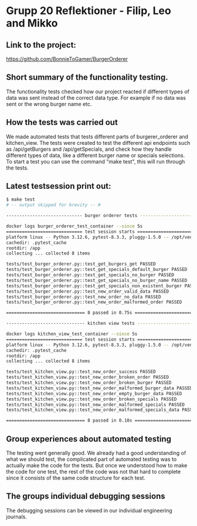 # Grupp 20 Reflektioner - Filip, Leo and Mikko  

## Link to the project:
https://github.com/BonnieToGamer/BurgerOrderer

## Short summary of the functionality testing.
The functionality tests checked how our project reacted if different types of data was sent instead of the correct data type. For example if no data was sent or the wrong burger name etc.

## How the tests was carried out 
We made automated tests that tests different parts of burgerer_orderer and kitchen_view. The tests were created to test the different api endpoints such as /api/getBurgers and /api/getSpecials, and check how they handle different types of data, like a different burger name or specials selections. To start a test you can use the command "make test", this will run through the tests.

## Latest testsession print out:
```bash
$ make test
# -- output skipped for brevity -- #

----------------------------- burger orderer tests -----------------------------

docker logs burger_orderer_test_container --since 5s
============================= test session starts ==============================
platform linux -- Python 3.12.6, pytest-8.3.3, pluggy-1.5.0 -- /opt/venv/bin/python
cachedir: .pytest_cache
rootdir: /app
collecting ... collected 8 items

tests/test_burger_orderer.py::test_get_burgers_get PASSED                [ 12%]
tests/test_burger_orderer.py::test_get_specials_default_burger PASSED    [ 25%]
tests/test_burger_orderer.py::test_get_specials_no_burger PASSED         [ 37%]
tests/test_burger_orderer.py::test_get_specials_no_burger_name PASSED    [ 50%]
tests/test_burger_orderer.py::test_get_specials_non_existent_burger PASSED [ 62%]
tests/test_burger_orderer.py::test_new_order_valid_data PASSED           [ 75%]
tests/test_burger_orderer.py::test_new_order_no_data PASSED              [ 87%]
tests/test_burger_orderer.py::test_new_order_malformed_order PASSED      [100%]

============================== 8 passed in 0.75s ===============================

------------------------------ kitchen view tests ------------------------------

docker logs kitchen_view_test_container --since 5s
============================= test session starts ==============================
platform linux -- Python 3.12.6, pytest-8.3.3, pluggy-1.5.0 -- /opt/venv/bin/python
cachedir: .pytest_cache
rootdir: /app
collecting ... collected 8 items

tests/test_kitchen_view.py::test_new_order_success PASSED                [ 12%]
tests/test_kitchen_view.py::test_new_order_broken_order PASSED           [ 25%]
tests/test_kitchen_view.py::test_new_order_broken_burger PASSED          [ 37%]
tests/test_kitchen_view.py::test_new_order_malformed_burger_data PASSED  [ 50%]
tests/test_kitchen_view.py::test_new_order_empty_burger_data PASSED      [ 62%]
tests/test_kitchen_view.py::test_new_order_broken_specials PASSED        [ 75%]
tests/test_kitchen_view.py::test_new_order_malformed_specials PASSED     [ 87%]
tests/test_kitchen_view.py::test_new_order_malformed_specials_data PASSED [100%]

============================== 8 passed in 0.10s ===============================
```

## Group experiences about automated testing
The testing went generally good. We already had a good understanding of what we should test, the complicated part of automated testing was to actually make the code for the tests. But once we understood how to make the code for one test, the rest of the code was not that hard to complete since it consists of the same code structure for each test.

## The groups individual debugging sessions
The debugging sessions can be viewed in our individual engineering journals.






